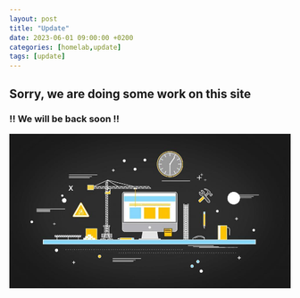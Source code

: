 ```yaml
---
layout: post
title: "Update"
date: 2023-06-01 09:00:00 +0200
categories: [homelab,update]
tags: [update]
---
```


## Sorry, we are doing some work on this site
### !! We will be back soon !!

![](/template/images/website-under-construction.jpg)